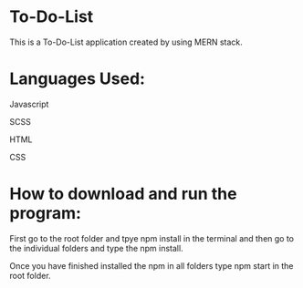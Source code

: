 # To-Do-List
This is a To-Do-List application created by using MERN stack.

# Languages Used:

Javascript

SCSS

HTML

CSS

# How to download and run the program:

First go to the root folder and tpye npm install in the terminal and then go to the individual folders and type the npm install.

Once you have finished installed the npm in all folders type npm start in the root folder.
